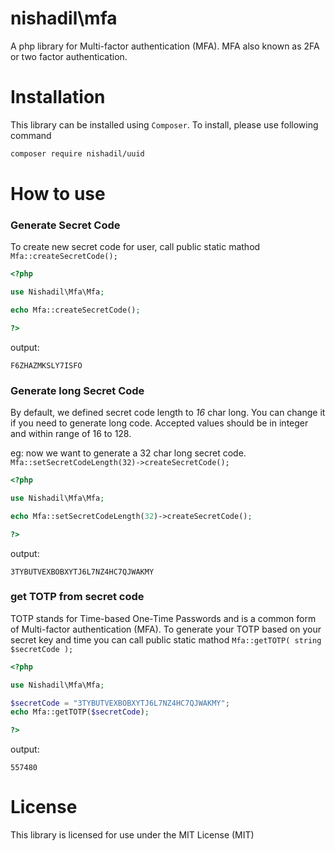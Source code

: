# nishadil\mfa
A php library for Multi-factor authentication (MFA). MFA also known as 2FA or two factor authentication.


# Installation
This library can be installed using `Composer`. To install, please use following command
```bash
composer require nishadil/uuid
```

# How to use


### Generate Secret Code
To create new secret code for user, call public static mathod `Mfa::createSecretCode();`

```php
<?php

use Nishadil\Mfa\Mfa;

echo Mfa::createSecretCode();

?>
```

output:
```text
F6ZHAZMKSLY7ISFO
```

### Generate long Secret Code

By default, we defined secret code length to *16* char long. You can change it if you need to generate long code. Accepted values should be in integer and within range of 16 to 128.

eg: now we want to generate a 32 char long secret code. `Mfa::setSecretCodeLength(32)->createSecretCode();`

```php
<?php

use Nishadil\Mfa\Mfa;

echo Mfa::setSecretCodeLength(32)->createSecretCode();

?>
```

output:
```text
3TYBUTVEXBOBXYTJ6L7NZ4HC7QJWAKMY
```


### get TOTP from secret code

TOTP stands for Time-based One-Time Passwords and is a common form of Multi-factor authentication (MFA). To generate your TOTP based on your secret key and time you can call public static mathod `Mfa::getTOTP( string $secretCode );`


```php
<?php

use Nishadil\Mfa\Mfa;

$secretCode = "3TYBUTVEXBOBXYTJ6L7NZ4HC7QJWAKMY";
echo Mfa::getTOTP($secretCode);

?>
```

output:
```text
557480
```

# License
This library is licensed for use under the MIT License (MIT)